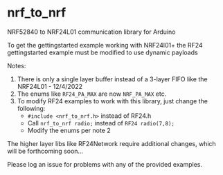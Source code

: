 # nrf_to_nrf
 NRF52840 to NRF24L01 communication library for Arduino
 
 To get the gettingstarted example working with NRF24l01+ the RF24 gettingstarted example must be modified to use dynamic payloads
 
 Notes:
 1. There is only a single layer buffer instead of a 3-layer FIFO like the NRF24L01 - 12/4/2022
 2. The enums like `RF24_PA_MAX` are now `NRF_PA_MAX` etc.
 3. To modify RF24 examples to work with this library, just change the following:
     - `#include <nrf_to_nrf.h>` instead of RF24.h
     - Call `nrf_to_nrf radio;` instead of `RF24 radio(7,8);`
     - Modify the enums per note 2
     
The higher layer libs like RF24Network require additional changes, which will be forthcoming soon...

Please log an issue for problems with any of the provided examples.

